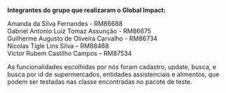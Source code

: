 <b>Integrantes do grupo que realizaram o Global Impact:</b><br/>

Amanda da Silva Fernandes - RM86688 <br/>
Gabriel Antonio Luiz Tomaz Assunção - RM86675 <br/>
Guilherme Augusto de Oliveira Carvalho - RM86734 <br/>
Nicolas Tigle Lins Silva – RM88468 <br/>
Victor Rubem Castilho Campos – RM87534  <br/>

As funcionalidades escolhidas por nós foram cadastro, 
update, busca, e busca por id de supermercados, entidades assistenciais e alimentos, 
que podem ser testadas nas classe encontradas no pacote de teste.
